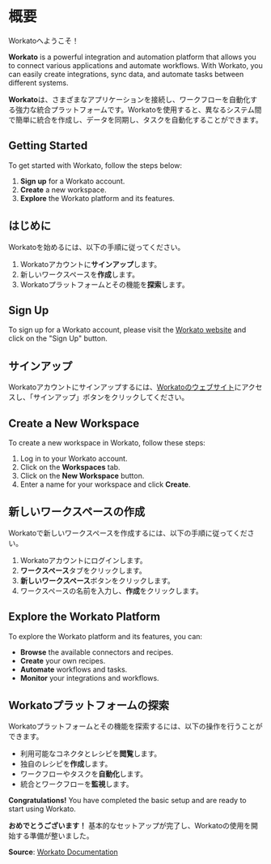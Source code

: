  # 概要

Workatoへようこそ！

**Workato** is a powerful integration and automation platform that allows you to connect various applications and automate workflows. With Workato, you can easily create integrations, sync data, and automate tasks between different systems.

**Workato**は、さまざまなアプリケーションを接続し、ワークフローを自動化する強力な統合プラットフォームです。Workatoを使用すると、異なるシステム間で簡単に統合を作成し、データを同期し、タスクを自動化することができます。

## Getting Started

To get started with Workato, follow the steps below:

1. **Sign up** for a Workato account.
2. **Create** a new workspace.
3. **Explore** the Workato platform and its features.

## はじめに

Workatoを始めるには、以下の手順に従ってください。

1. Workatoアカウントに**サインアップ**します。
2. 新しいワークスペースを**作成**します。
3. Workatoプラットフォームとその機能を**探索**します。

## Sign Up

To sign up for a Workato account, please visit the [Workato website](https://www.workato.com/) and click on the "Sign Up" button.

## サインアップ

Workatoアカウントにサインアップするには、[Workatoのウェブサイト](https://www.workato.com/)にアクセスし、「サインアップ」ボタンをクリックしてください。

## Create a New Workspace

To create a new workspace in Workato, follow these steps:

1. Log in to your Workato account.
2. Click on the **Workspaces** tab.
3. Click on the **New Workspace** button.
4. Enter a name for your workspace and click **Create**.

## 新しいワークスペースの作成

Workatoで新しいワークスペースを作成するには、以下の手順に従ってください。

1. Workatoアカウントにログインします。
2. **ワークスペース**タブをクリックします。
3. **新しいワークスペース**ボタンをクリックします。
4. ワークスペースの名前を入力し、**作成**をクリックします。

## Explore the Workato Platform

To explore the Workato platform and its features, you can:

- **Browse** the available connectors and recipes.
- **Create** your own recipes.
- **Automate** workflows and tasks.
- **Monitor** your integrations and workflows.

## Workatoプラットフォームの探索

Workatoプラットフォームとその機能を探索するには、以下の操作を行うことができます。

- 利用可能なコネクタとレシピを**閲覧**します。
- 独自のレシピを**作成**します。
- ワークフローやタスクを**自動化**します。
- 統合とワークフローを**監視**します。

**Congratulations!** You have completed the basic setup and are ready to start using Workato.

**おめでとうございます！** 基本的なセットアップが完了し、Workatoの使用を開始する準備が整いました。

**Source**: [Workato Documentation](https://www.workato.com/docs)